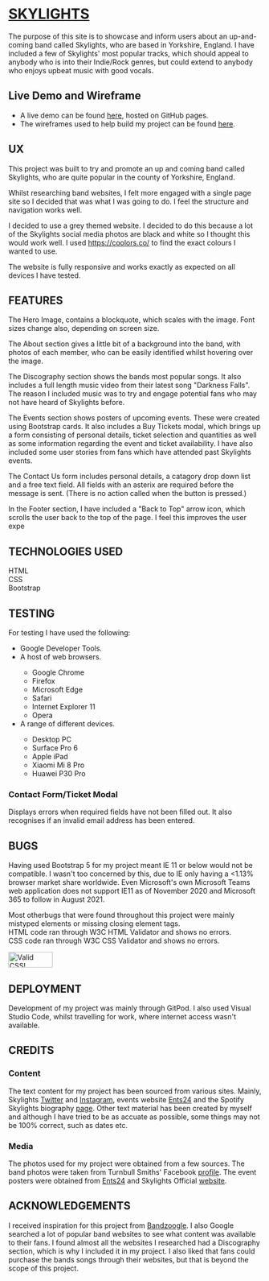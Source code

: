 <h1><strong><u>SKYLIGHTS</strong></u></h1>

The purpose of this site is to showcase and inform users about an up-and-coming band called Skylights, who are based in Yorkshire, England. I have included a few of Skylights' most popular tracks, which should appeal to anybody who is into their Indie/Rock genres, but could extend to anybody who enjoys upbeat music with good vocals.

<h2><strong>Live Demo and Wireframe</strong></h2>

<ul>
    <li>A live demo can be found <a href="https://byates1289.github.io/ms1/">here</a>, hosted on GitHub pages.</li>
    <li>The wireframes used to help build my project can be found <a href="https://github.com/BYates1289/ms1/tree/master/assets/docs/MS1.pdf">here</a>.</li>
</ul>

<h2><strong>UX</strong></h2>

This project was built to try and promote an up and coming band called Skylights, who are quite popular in the county of Yorkshire, England.

Whilst researching band websites, I felt more engaged with a single page site so I decided that was what I was going to do. I feel the structure and navigation works well.

I decided to use a grey themed website. I decided to do this because a lot of the Skylights social media photos are black and white so I thought this would work well. I used https://coolors.co/ to find the exact colours I wanted to use.

The website is fully responsive and works exactly as expected on all devices I have tested.

<h2><strong>FEATURES</strong></h2>

The Hero Image, contains a blockquote, which scales with the image. Font sizes change also, depending on screen size.

The About section gives a little bit of a background into the band, with photos of each member, who can be easily identified whilst hovering over the image.

The Discography section shows the bands most popular songs. It also includes a full length music video from their latest song "Darkness Falls".
The reason I included music was to try and engage potential fans who may not have heard of Skylights before.

The Events section shows posters of upcoming events. These were created using Bootstrap cards. 
It also includes a Buy Tickets modal, which brings up a form consisting of personal details, ticket selection and quantities as well as some information regarding the event and ticket availability. I have also included some user stories from fans which have attended past Skylights events.

The Contact Us form includes personal details, a catagory drop down list and a free text field. All fields with an asterix are required before the message is sent. (There is no action called when the button is pressed.)

In the Footer section, I have included a "Back to Top" arrow icon, which scrolls the user back to the top of the page. I feel this improves the user expe

<h2><strong>TECHNOLOGIES USED</strong></h2>

HTML<br>
CSS<br>
Bootstrap

<h2><strong>TESTING</strong></h2>
For testing I have used the following:
    <ul>
        <li>Google Developer Tools.</li>
        <li>A host of web browsers.</li> 
            <ul>
                <li>Google Chrome</li>
                <li>Firefox</li>
                <li>Microsoft Edge</li>
                <li>Safari</li>
                <li>Internet Explorer 11</li>
                <li>Opera</li>
            </ul>
        <li>A range of different devices.</li>
            <ul>
                <li>Desktop PC</li>
                <li>Surface Pro 6</li>
                <li>Apple iPad</li>
                <li>Xiaomi Mi 8 Pro</li>
                <li>Huawei P30 Pro</li>
            </ul>
        </li>
    </ul>

<h3>Contact Form/Ticket Modal</h3>
Displays errors when required fields have not been filled out. It also recognises if an invalid email address has been entered.

<h2><strong>BUGS</strong></h2>

Having used Bootstrap 5 for my project meant IE 11 or below would not be compatible. I wasn't too concerned by this, due to IE only having a <1.13% browser market share worldwide.
Even Microsoft's own Microsoft Teams web application does not support IE11 as of November 2020 and Microsoft 365 to follow in August 2021.

Most otherbugs that were found throughout this project were mainly mistyped elements or missing closing element tags.<br>
HTML code ran through W3C HTML Validator and shows no errors.<br>
CSS code ran through W3C CSS Validator and shows no errors.
<p>
<a href="http://jigsaw.w3.org/css-validator/check/referer">
    <img style="border:0;width:88px;height:31px"
        src="http://jigsaw.w3.org/css-validator/images/vcss-blue"
        alt="Valid CSS!" />
    </a>
</p>

<h2><strong>DEPLOYMENT</strong></h2>
Development of my project was mainly through GitPod. I also used Visual Studio Code, whilst travelling for work, where internet access wasn't available.
<h2><strong>CREDITS</strong></h2>
<h3>Content</h3>
The text content for my project has been sourced from various sites. Mainly, Skylights <a href="https://twitter.com/SkylightsYRA">Twitter</a> and <a href="https://www.instagram.com/skylights_yra">Instagram</a>, events website <a href="https://www.ents24.com/">Ents24</a> and the Spotify Skylights biography <a href="https://open.spotify.com/artist/66Gz29vqxLIyLZuBSUyJgP">page</a>. Other text material has been created by myself and although I have tried to be as accuate as possible, some things may not be 100% correct, such as dates etc.
<h3>Media</h3>
The photos used for my project were obtained from a few sources. The band photos were taken from Turnbull Smiths' Facebook <a href="https://www.facebook.com/turnbull.smith">profile</a>. The event posters were obtained from <a href="https://www.ents24.com/">Ents24</a> and Skylights Official <a href="https://www.skylightsyra.co.uk/">website</a>.
<h2><strong>ACKNOWLEDGEMENTS</strong></h2>
I received inspiration for this project from <a href="https://bandzoogle.com/sample-band-sites">Bandzoogle</a>. I also Google searched a lot of popular band websites to see what content was available to their fans. I found almost all the websites I researched had a Discography section, which is why I included it in my project. I also liked that fans could purchase the bands songs through their websites, but that is beyond the scope of this project.